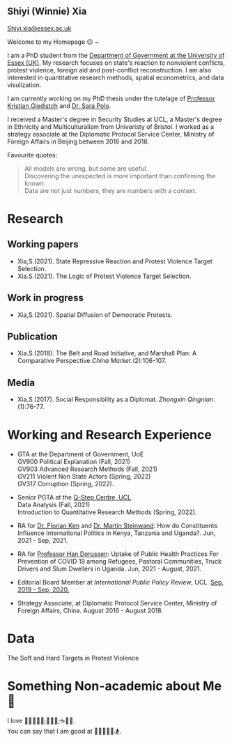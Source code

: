 ## Shiyi (Winnie) Xia
Shiyi.xia@essex.ac.uk

Welcome to my Homepage 😉 ~

I am a PhD student from the [Department of Government at the University of Essex (UK)](https://www.essex.ac.uk/departments/government). My research focuses on state's reaction to nonviolent conflicts, protest violence, foreign aid and post-conflict reconstruction. I am also interested in quantitative research methods, spatial econometrics, and data visulization.   

I am currently working on my PhD thesis under the tutelage of [Professor Kristian Gledistch](https://scholar.google.co.uk/citations?hl=en&user=1BbBGWAAAAAJ&view_op=list_works&sortby=pubdate) and [Dr. Sara Polo](https://scholar.google.co.uk/citations?hl=en&user=Awc_N94AAAAJ).

I received a Master's degree in Security Studies at UCL, a Master's degree in Ethnicity and Multiculturalism from Univeristy of Bristol. I worked as a strategy associate at the Diplomatic Protocol Service Center, Ministry of Foreign Affairs in Beijing between 2016 and 2018. 

Favourite quotes:
> All models are wrong, but some are useful.\
> Discovering the unexpected is more important than confirming the known. \
> Data are not just numbers, they are numbers with a context.

# Research
## Working papers
- Xia,S.(2021). State Repressive Reaction and Protest Violence Target Selection. 
- Xia.S.(2021). The Logic of Protest Violence Target Selection.

## Work in progress
- Xia,S.(2021). Spatial Diffusion of Democratic Protests.

## Publication
- Xia.S.(2018). The Belt and Road Initiative, and Marshall Plan: A Comparative Perspective._China Market_.(2):106-107.

## Media
- Xia.S.(2017). Social Responsibility as a Diplomat. _Zhongxin Qingnian_.(1):76-77.

# Working and Research Experience
- GTA at the Department of Government, UoE \
  GV900 Political Explanation (Fall, 2021) \
  GV903 Advanced Research Methods (Fall, 2021) \
  GV211 Violent Non State Actors (Spring, 2022) \
  GV317 Corruption (Spring, 2022).
  
- Senior PGTA at the [Q-Step Centre, UCL](https://www.ucl.ac.uk/q-step/). \
  Data Analysis (Fall, 2021) \
  Introduction to Quantitative Research Methods (Spring, 2022).

- RA for [Dr. Florian Ken](https://sites.google.com/site/floriangkern/) and [Dr. Martin Steinwand](https://sites.google.com/site/martincsteinwand): How do Constituents Influence International Politics in Kenya, Tanzania and Uganda?. Jun, 2021 - Sep, 2021.

- RA for [Professor Han Dorussen](https://scholar.google.com/citations?user=_GTQ1LcAAAAJ&hl=en): Uptake of Public Health Practices For Prevention of COVID 19 among Refugees, Pastoral Communities, Truck Drivers and Slum Dwellers in Uganda. Jun, 2021 - August, 2021.

- Editorial Board Member at *International Public Policy Review*, UCL. [Sep, 2019 - Sep, 2020.](https://www.ucl.ac.uk/global-governance/news/2019/sep/latest-issue-ippr-journal-2019-now-out)

- Strategy Associate, at Diplomatic Protocol Service Center, Ministry of Foreign Affairs, China. August 2016 - August 2018.

# Data 
The Soft and Hard Targets in Protest Violence

# Something Non-academic about Me 🤔
I love 🍓🍒🥭🥝🥑;🍱🥗🥪;☕️🍻🍹. \
You can say that I am good at 🧗‍♀️🎤🏹🥊🏂.

